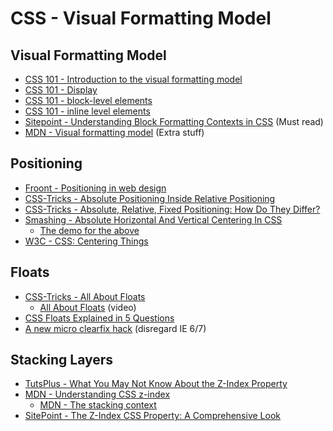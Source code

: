CSS - Visual Formatting Model
===============================

Visual Formatting Model
------------------------

- [CSS 101 - Introduction to the visual formatting model](http://www.css-101.org/the_visual_formatting_model.php)
- [CSS 101 - Display](http://www.css-101.org/display/index.php)
- [CSS 101 - block-level elements](http://www.css-101.org/block-level-elements/index.php)
- [CSS 101 - inline level elements](http://www.css-101.org/inline-level-elements/index.php)
- [Sitepoint - Understanding Block Formatting Contexts in CSS](https://www.sitepoint.com/understanding-block-formatting-contexts-in-css/) (Must read)
- [MDN - Visual formatting model](https://developer.mozilla.org/en-US/docs/Web/Guide/CSS/Visual_formatting_model) (Extra stuff)

Positioning
-------------

- [Froont - Positioning in web design](http://blog.froont.com/positioning-in-web-design/)
- [CSS-Tricks - Absolute Positioning Inside Relative Positioning](https://css-tricks.com/absolute-positioning-inside-relative-positioning/)
- [CSS-Tricks - Absolute, Relative, Fixed Positioning: How Do They Differ?](https://css-tricks.com/absolute-relative-fixed-positioining-how-do-they-differ/)
- [Smashing - Absolute Horizontal And Vertical Centering In CSS](https://www.smashingmagazine.com/2013/08/absolute-horizontal-vertical-centering-css/)
  - [The demo for the above](http://codepen.io/shshaw/full/gEiDt/)
- [W3C - CSS: Centering Things](https://www.w3.org/Style/Examples/007/center.en.html)

Floats
-------

- [CSS-Tricks - All About Floats](https://css-tricks.com/all-about-floats/)
  - [All About Floats](https://css-tricks.com/video-screencasts/42-all-about-floats-screencast/) (video)
- [CSS Floats Explained in 5 Questions](http://www.hongkiat.com/blog/css-floats/)
- [A new micro clearfix hack](http://nicolasgallagher.com/micro-clearfix-hack/) (disregard IE 6/7)

Stacking Layers
----------------

- [TutsPlus - What You May Not Know About the Z-Index Property](https://webdesign.tutsplus.com/articles/what-you-may-not-know-about-the-z-index-property--webdesign-16892)
- [MDN - Understanding CSS z-index](https://developer.mozilla.org/en-US/docs/Web/CSS/CSS_Positioning/Understanding_z_index)
  - [MDN - The stacking context](https://developer.mozilla.org/en-US/docs/Web/CSS/CSS_Positioning/Understanding_z_index/The_stacking_context)
- [SitePoint - The Z-Index CSS Property: A Comprehensive Look](https://www.smashingmagazine.com/2009/09/the-z-index-css-property-a-comprehensive-look/)
